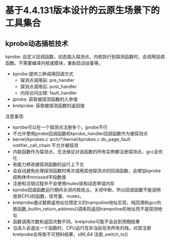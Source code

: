 # 基于4.4.131版本设计的云原生场景下的工具集合

## kprobe动态插桩技术
kprobe: 自定义回调函数，动态插入探测点，内核执行到探测函数时，会调用回调函数。不需要编译内核或模块，重新启动设备等。

- kprobe:提供三种调用回调方式
	- 探测点调用前: pre_handler
	- 探测点调用后: post_handler
	- 内存访问出错: fault_handler
- jprobe: 获取被探测函数的入参值
- kretprobe: 获取被探测函数的返回值

注意事项: 

- kprobe可以在一个探测点注册多个，jprobe不行
- 不允许使用jprobe回调函数和kprobe_handler回调函数作为被探测点
- kernel/kprobes.c arch/\*/kernel/kprobes.c do_page_fault notifier_call_chain 不允许被探测
- 内联函数作为探测点，无法保证对该函数的所有实例都注册探测点，gcc会优化
- 有能力修改被探测函数的运行上下文
- 会自动避免处理探测函数时再次调用其他探测点的回调函数，会增加kprobe结构体中nmissed字段数值
- 注册和注销过程中不会使用mutex锁和动态申请内存
- kprobe回调函数运行期间关闭内核抢占，关闭中断，所以回调函数不能调用放弃CPU的函数，信号量、mutex。
- kretprobe通过替换返地址位预定义的trampoline地址实现，栈回溯和gcc内嵌函数\_builtin\_return_address()调用将返回trampoline的地址而不是探测地址
- 函数调用次数和返回次数不同，kretprobe可能不会达到预期结果
- 当进入会退出一个函数时，CPU运行在非当前任务所有的栈，对其注册kretprobe会导致不可预料结果，x86_64 注册\_switch_to()
